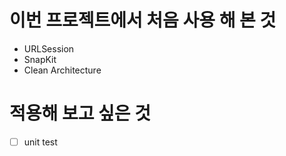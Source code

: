 # 이번 프로젝트에서 처음 사용 해 본 것

- URLSession
- SnapKit
- Clean Architecture

# 적용해 보고 싶은 것
- [ ] unit test
